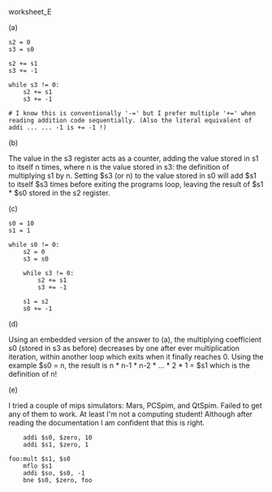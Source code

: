 worksheet_E

(a)

    s2 = 0
    s3 = s0

    s2 += s1
    s3 += -1

    while s3 != 0:
        s2 += s1
        s3 += -1

    # I know this is conventionally '-=' but I prefer multiple '+=' when reading addition code sequentially. (Also the literal equivalent of addi ... ... -1 is += -1 !)

(b)

The value in the s3 register acts as a counter, adding the value stored in s1 to itself n times, where n is the value stored in s3: the definition of multiplying s1 by n. Setting $s3 (or n) to the value stored in s0 will add $s1 to itself $s3 times before exiting the programs loop, leaving the result of $s1 * $s0 stored in the s2 register.

(c)

    s0 = 10
    s1 = 1

    while s0 != 0:
        s2 = 0
        s3 = s0

        while s3 != 0:
            s2 += s1
            s3 += -1

        s1 = s2
        s0 += -1
    
(d)

Using an embedded version of the answer to (a), the multiplying coefficient s0 (stored in s3 as before) decreases by one after ever multiplication iteration, within another loop which exits when it finally reaches 0. Using the example $s0 = n, the result is n * n-1 * n-2 * ... * 2 * 1 = $s1 which is the definition of n!

(e)

I tried a couple of mips simulators: Mars, PCSpim, and QtSpim. Failed to get any of them to work. At least I'm not a computing student! Although after reading the documentation I am confident that this is right.

        addi $s0, $zero, 10
        addi $s1, $zero, 1
    
    foo:mult $s1, $s0
        mflo $s1
        addi $so, $s0, -1
        bne $s0, $zero, foo

